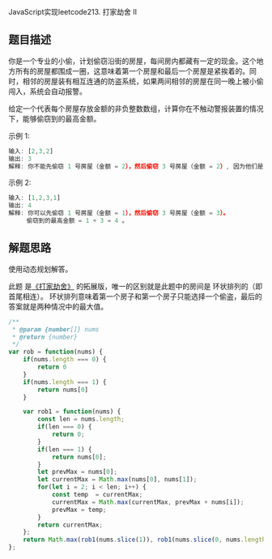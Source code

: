 
JavaScript实现leetcode213.  打家劫舍 II

## 题目描述

你是一个专业的小偷，计划偷窃沿街的房屋，每间房内都藏有一定的现金。这个地方所有的房屋都围成一圈，这意味着第一个房屋和最后一个房屋是紧挨着的。同时，相邻的房屋装有相互连通的防盗系统，如果两间相邻的房屋在同一晚上被小偷闯入，系统会自动报警。

给定一个代表每个房屋存放金额的非负整数数组，计算你在不触动警报装置的情况下，能够偷窃到的最高金额。

示例 1:
```js
输入: [2,3,2]
输出: 3
解释: 你不能先偷窃 1 号房屋（金额 = 2），然后偷窃 3 号房屋（金额 = 2）, 因为他们是相邻的。

```
示例 2:
```js
输入: [1,2,3,1]
输出: 4
解释: 你可以先偷窃 1 号房屋（金额 = 1），然后偷窃 3 号房屋（金额 = 3）。
     偷窃到的最高金额 = 1 + 3 = 4 。

```
## 解题思路

使用动态规划解答。

此题 是[《打家劫舍》](./打家劫舍.md) 的拓展版，唯一的区别就是此题中的房间是 环状排列的（即首尾相连）。
环状排列意味着第一个房子和第一个房子只能选择一个偷盗，最后的答案就是两种情况中的最大值。

```js
/**
 * @param {number[]} nums
 * @return {number}
 */
var rob = function(nums) {
    if(nums.length === 0) {
        return 0
    }
    if(nums.length === 1) {
        return nums[0]
    }

    var rob1 = function(nums) {
        const len = nums.length;
        if(len === 0) {
            return 0;
        }
        if(len === 1) {
            return nums[0];
        }
        let prevMax = nums[0];
        let currentMax = Math.max(nums[0], nums[1]);
        for(let i = 2; i < len; i++) {
            const temp  = currentMax;
            currentMax = Math.max(currentMax, prevMax + nums[i]);
            prevMax = temp;
        }
        return currentMax;
    };
    return Math.max(rob1(nums.slice(1)), rob1(nums.slice(0, nums.length - 1)));
};
```